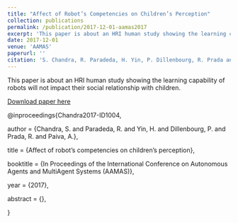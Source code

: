 ```yaml
---
title: "Affect of Robot’s Competencies on Children’s Perception"
collection: publications
permalink: /publication/2017-12-01-aamas2017
excerpt: 'This paper is about an HRI human study showing the learning capability of robots will not impact their social relationship with children.'
date: 2017-12-01
venue: 'AAMAS'
paperurl: ''
citation: 'S. Chandra, R. Paradeda, H. Yin, P. Dillenbourg, R. Prada and A. Paiva, Affect of robot’s competencies on children’s perception, In Proceedings of the International Conference on Autonomous Agents and MultiAgent Systems (AAMAS). São Paulo, Brazil, 2017.'
---
```

This paper is about an HRI human study showing the learning capability of robots will not impact their social relationship with children.

[Download paper here](http://www.ifaamas.org/Proceedings/aamas2017/pdfs/p1490.pdf)


@inproceedings{Chandra2017-ID1004,

  author       = {Chandra, S.  and Paradeda, R.  and Yin, H. and Dillenbourg, P. and Prada, R. and Paiva, A.},

  title        = {Affect of robot’s competencies on children’s perception},

  booktitle = {In Proceedings of the International Conference on Autonomous Agents and MultiAgent Systems (AAMAS)},

  year         = {2017},

  abstract     = {},

}
